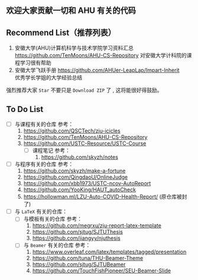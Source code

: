 ## 欢迎大家贡献一切和 AHU 有关的代码

## Recommend List（推荐列表）

1. 安徽大学(AHU)计算机科学与技术学院学习资料汇总 https://github.com/TenMoons/AHU-CS-Repository
  对安徽大学计科院的课程学习很有帮助
2. 安徽大学飞跃手册 https://github.com/AHUer-LeapLap/Impart-Inherit  
  优秀学长学姐的大学经验总结

强烈推荐大家 `Star` 不要只是 `Download ZIP` 了 , 这将能很好得鼓励。

## To Do List

- [ ] 与课程有关的仓库         参考：
  1. https://github.com/QSCTech/zju-icicles
  2. https://github.com/TenMoons/AHU-CS-Repository
  3. https://github.com/USTC-Resource/USTC-Course
     - [ ] 课程笔记 参考：
       1. https://github.com/skyzh/notes
- [ ] 与程序有关的仓库         参考：
  1. https://github.com/skyzh/make-a-fortune
  2. https://github.com/QingdaoU/OnlineJudge
  3. https://github.com/xbb1973/USTC-ncov-AutoReport
  4. https://github.com/YooKing/HAUT_autoCheck
  5. https://hollowman.ml/LZU-Auto-COVID-Health-Report/ (原仓库被封了)
- [ ] 与 `LaTeX` 有关的仓库：
  - [ ] 与模板有关的仓库        参考：
    1. https://github.com/megrxu/zju-report-latex-template
    2. https://github.com/sjtug/SJTUThesis
    3. https://github.com/jiangyy/njuthesis
  - [ ] 与 `Beamer` 有关的仓库 参考：
    1. https://www.overleaf.com/latex/templates/tagged/presentation
    2. https://github.com/tuna/THU-Beamer-Theme
    3. https://github.com/sjtug/SJTUBeamer
    4. https://github.com/TouchFishPioneer/SEU-Beamer-Slide
